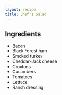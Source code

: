```yaml
---
layout: recipe
title: Chef's Salad
---
```


## Ingredients

* Bacon
* Black Forest ham
* Smoked turkey
* Cheddar-Jack cheese
* Croutons
* Cucumbers
* Tomatoes
* Lettuce
* Ranch dressing

